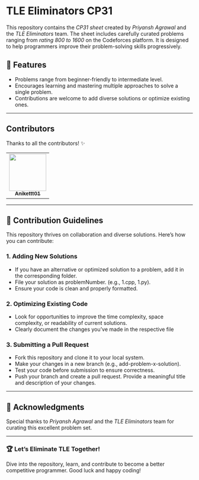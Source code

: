 # TLE Eliminators CP31

This repository contains the *CP31 sheet* created by *Priyansh Agrawal* and the *TLE Eliminators* team. The sheet includes carefully curated problems ranging from *rating 800 to 1600* on the Codeforces platform. It is designed to help programmers improve their problem-solving skills progressively.

## 🌟 Features
- Problems range from beginner-friendly to intermediate level.
- Encourages learning and mastering multiple approaches to solve a single problem.
- Contributions are welcome to add diverse solutions or optimize existing ones.

---

## Contributors

Thanks to all the contributors! ✨

<table>
  <tr>
    <td align="center">
      <a href="https://github.com/Anikettt01">
        <img src="https://avatars.githubusercontent.com/Anikettt01" width="100px;" alt=""/>
        <br />
        <sub><b>Anikettt01</b></sub>
      </a>
    </td>
  </tr>
</table>

---

## 🚀 Contribution Guidelines

This repository thrives on collaboration and diverse solutions. Here’s how you can contribute:

### 1. Adding New Solutions
- If you have an alternative or optimized solution to a problem, add it in the corresponding folder.  
- File your solution as problemNumber.<ext> (e.g., 1.cpp, 1.py).  
- Ensure your code is clean and properly formatted.

### 2. Optimizing Existing Code
- Look for opportunities to improve the time complexity, space complexity, or readability of current solutions.  
- Clearly document the changes you’ve made in the respective file

### 3. Submitting a Pull Request
- Fork this repository and clone it to your local system.  
- Make your changes in a new branch (e.g., add-problem-x-solution).  
- Test your code before submission to ensure correctness.  
- Push your branch and create a pull request. Provide a meaningful title and description of your changes.

---

## 📢 Acknowledgments
Special thanks to *Priyansh Agrawal* and the *TLE Eliminators* team for curating this excellent problem set.

---

### 🏆 Let’s Eliminate TLE Together!

Dive into the repository, learn, and contribute to become a better competitive programmer. Good luck and happy coding!
